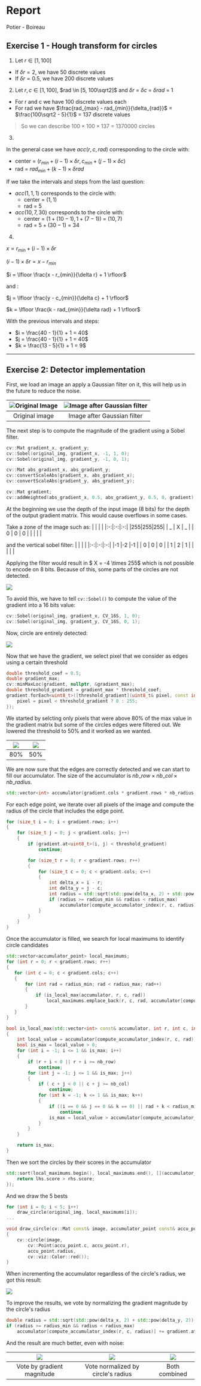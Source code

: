 # Report
Potier - Boireau

## Exercise 1 - Hough transform for circles
1. Let $r \in [1, 100]$
- If $\delta r = 2$, we have 50 discrete values
- If $\delta r = 0.5$, we have 200 discrete values

2. Let $r, c \in [1, 100]$, $rad \in [5, 100\sqrt2]$ and $\delta r$ = $\delta c$ = $\delta rad$ = 1
- For r and c we have 100 discrete values each
- For rad we have $\frac{rad_{max} - rad_{min}}{\delta_{rad}}$ = $\frac{100\sqrt2 - 5}{1}$ = 137 discrete values
> So we can describe $100 \times 100 \times 137$ = $1 370 000$ circles

3.
In the general case we have $acc(r, c, rad)$ corresponding to the circle with:
- center = $(r_{min} + (i-1) \times \delta r, c_{min} + (j-1) \times \delta c)$
- rad = $rad_{min} + (k-1) \times \delta rad$

If we take the intervals and steps from the last question:
- $acc(1, 1, 1)$ corresponds to the circle with:
    - center = $(1, 1)$
    - rad = $5$
- $acc(10, 7, 30)$ corresponds to the circle with:
    - center = $(1 + (10-1), 1 + (7-1))$ = $(10, 7)$
    - rad = $5 + (30-1)$ = $34$

4.
$x = r_{min} + (i - 1) \times \delta r$

$(i - 1) \times \delta r =  x - r_{min}$

$i = \lfloor \frac{x - r_{min}}{\delta r} + 1 \rfloor$

and :

$j = \lfloor \frac{y - c_{min}}{\delta c} + 1 \rfloor$

$k = \lfloor \frac{k - rad_{min}}{\delta rad} + 1 \rfloor$

With the previous intervals and steps:
- $i = \frac{40 - 1}{1} + 1 = 40$
- $j = \frac{40 - 1}{1} + 1 = 40$
- $k =  \frac{13 - 5}{1} + 1 = 9$

___

## Exercise 2: Detector implementation

First, we load an image an apply a Gaussian filter on it, this will help us in the future to reduce the noise.

| ![Original Image](../images/fourn.png) | ![Image after Gaussian filter](img/gaussian.png) |
| :------------------------------------: | :----------------------------------------------: |
| Original image                         |           Image after Gaussian filter            |

The next step is to compute the magnitude of the gradient using a Sobel filter.
```cpp
cv::Mat gradient_x, gradient_y;
cv::Sobel(original_img, gradient_x, -1, 1, 0);
cv::Sobel(original_img, gradient_y, -1, 0, 1);

cv::Mat abs_gradient_x, abs_gradient_y;
cv::convertScaleAbs(gradient_x, abs_gradient_x);
cv::convertScaleAbs(gradient_y, abs_gradient_y);

cv::Mat gradient;
cv::addWeighted(abs_gradient_x, 0.5, abs_gradient_y, 0.5, 0, gradient);
```

At the beginning we use the depth of the input image (8 bits) for the depth of the output gradient matrix. This would cause overflows in some cases.

Take a zone of the image such as:
|   |   |   |
|:-:|:-:|:-:|
|255|255|255|
| _ | X | _ |
| 0 | 0 | 0 |
|   |   |   |

and the vertical sobel filter:
|   |   |   |
|:-:|:-:|:-:|
|-1 |-2 |-1 |
| 0 | 0 | 0 |
| 1 | 2 | 1 |
|   |   |   |

Applying the filter would result in $ X = -4 \times 255$ which is not possible to encode on 8 bits.
Because of this, some parts of the circles are not detected.

![](img/sobel_ddepth_-1.png)

To avoid this, we have to tell `cv::Sobel()` to compute the value of the gradient into a 16 bits value:
```cpp
cv::Sobel(original_img, gradient_x, CV_16S, 1, 0);
cv::Sobel(original_img, gradient_y, CV_16S, 0, 1);
```
Now, circle are entirely detected:

![](img/sobel_ddepth_cv16s.png)

Now that we have the gradient, we select pixel that we consider as edges using a certain threshold
```cpp
double threshold_coef = 0.5;
double gradient_max;
cv::minMaxLoc(gradient, nullptr, &gradient_max);
double threshold_gradient = gradient_max * threshold_coef;
gradient.forEach<uint8_t>([threshold_gradient](uint8_t& pixel, const int* pos) {
    pixel = pixel < threshold_gradient ? 0 : 255;
});
```
We started by selcting only pixels that were above 80% of the max value in the gradient matrix but some of the circles edges were filtered out. We lowered the threshold to 50% and it worked as we wanted.

|![](img/magnitude_threshold_08.png)     | ![](img/magnitude_threshold_05.png)  |
| :------------------------------------: | :----------------------------------: |
|                 80%                    |                   50%                |

We are now sure that the edges are correctly detected and we can start to fill our accumulator.
The size of the accumulator is $nb\_row \times nb\_col \times nb\_radius$.
```cpp
std::vector<int> accumulator(gradient.cols * gradient.rows * nb_radius, 0);
```

For each edge point, we iterate over all pixels of the image and compute the radius of the circle that includes the edge point.
```cpp
for (size_t i = 0; i < gradient.rows; i++)
{
    for (size_t j = 0; j < gradient.cols; j++)
    {
        if (gradient.at<uint8_t>(i, j) < threshold_gradient)
            continue;

        for (size_t r = 0; r < gradient.rows; r++)
        {
            for (size_t c = 0; c < gradient.cols; c++)
            {
                int delta_x = i - r;
                int delta_y = j - c;
                int radius = std::sqrt(std::pow(delta_x, 2) + std::pow(delta_y, 2));
                if (radius >= radius_min && radius < radius_max)
                    accumulator[compute_accumulator_index(r, c, radius)]++;
            }
        }
    }
}
```
Once the accumulator is filled, we search for local maximums to identify circle candidates
```cpp
std::vector<accumulator_point> local_maximums;
for (int r = 0; r < gradient.rows; r++)
{
   for (int c = 0; c < gradient.cols; c++)
   {
       for (int rad = radius_min; rad < radius_max; rad++)
       {
           if (is_local_max(accumulator, r, c, rad))
               local_maximums.emplace_back(r, c, rad, accumulator[compute_accumulator_index(r, c, rad)]);
       }
   }
}

bool is_local_max(std::vector<int> const& accumulator, int r, int c, int rad)
{
    int local_value = accumulator[compute_accumulator_index(r, c, rad)];
    bool is_max = local_value > 0;
    for (int i = -1; i <= 1 && is_max; i++)
    {
        if (r + i < 0 || r + i >= nb_row)
            continue;
        for (int j = -1; j <= 1 && is_max; j++)
        {
            if ( c + j < 0 || c + j >= nb_col)
                continue;
            for (int k = -1; k <= 1 && is_max; k++)
            {
                if ((i == 0 && j == 0 && k == 0) || rad + k < radius_min || rad + k >= radius_max)
                    continue;
                is_max = local_value > accumulator[compute_accumulator_index(r + i, c + j, rad + k)];
            }
        }
    }

    return is_max;
}
```
Then we sort the circles by their scores in the accumulator
```cpp
std::sort(local_maximums.begin(), local_maximums.end(), [](accumulator_point const& lhs, accumulator_point const& rhs) {
    return lhs.score > rhs.score;
});
```
And we draw the 5 bests
```cpp
for (int i = 0; i < 5; i++)
    draw_circle(original_img, local_maximums[i]);
...

void draw_circle(cv::Mat const& image, accumulator_point const& accu_point)
{
    cv::circle(image,
        cv::Point(accu_point.c, accu_point.r),
        accu_point.radius,
        cv::viz::Color::red());
}
```
When incrementing the accumulator regardless of the circle's radius, we got this result:

![](img/first_try.png)

To improve the results, we vote by normalizing the gradient magnitude by the circle's radius
```cpp
double radius = std::sqrt(std::pow(delta_x, 2) + std::pow(delta_y, 2));
if (radius >= radius_min && radius < radius_max)
    accumulator[compute_accumulator_index(r, c, radius)] += gradient.at<uint8_t>(i, j) / radius;
```
And the result are much better, even with noise:

|![](img/second_try_gradient.png)|![](img/second_try_normalized.png)|![](img/second_try_noise.png)|
|:-----------------------------: | :------------------------------: |:---------------------------:|
|   Vote by gradient magnitude   |Vote normalized by circle's radius|         Both combined       |
